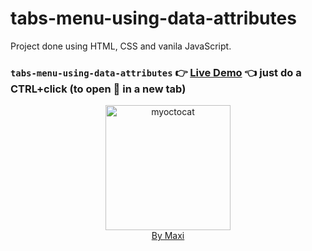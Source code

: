 # tabs-menu-using-data-attributes

Project done using HTML, CSS and vanila JavaScript.

### `tabs-menu-using-data-attributes` :point_right: [Live Demo](https://maxi69k.github.io/tabs-menu-using-data-attributes) :point_left: just do a CTRL+click (to open :link: in a new tab)

<div align="center">
<img src="https://myoctocat.com/assets/images/base-octocat.svg" alt="myoctocat" width="200">
</div>

<div align="center">
<a href="https://webdizajnmaxi.eu.org">By Maxi</a>
</div>
